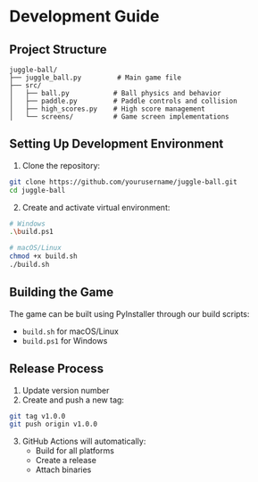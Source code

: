 # Development Guide

## Project Structure
```
juggle-ball/
├── juggle_ball.py         # Main game file
├── src/
│   ├── ball.py           # Ball physics and behavior
│   ├── paddle.py         # Paddle controls and collision
│   ├── high_scores.py    # High score management
│   └── screens/          # Game screen implementations
```

## Setting Up Development Environment

1. Clone the repository:
```bash
git clone https://github.com/yourusername/juggle-ball.git
cd juggle-ball
```

2. Create and activate virtual environment:
```bash
# Windows
.\build.ps1

# macOS/Linux
chmod +x build.sh
./build.sh
```

## Building the Game

The game can be built using PyInstaller through our build scripts:
- `build.sh` for macOS/Linux
- `build.ps1` for Windows

## Release Process

1. Update version number
2. Create and push a new tag:
```bash
git tag v1.0.0
git push origin v1.0.0
```

3. GitHub Actions will automatically:
   - Build for all platforms
   - Create a release
   - Attach binaries 